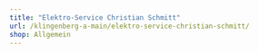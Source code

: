 ```yaml
---
title: "Elektro-Service Christian Schmitt"
url: /klingenberg-a-main/elektro-service-christian-schmitt/
shop: Allgemein
---
```

